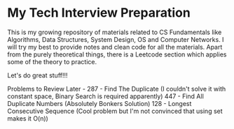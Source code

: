 # My Tech Interview Preparation
This is my growing repository of materials related to CS Fundamentals like Algorithms, Data Structures, System Design, OS and Computer Networks. I will try my best to provide notes and clean code for all the materials. Apart from the purely theoretical things, there is a Leetcode section which applies some of the theory to practice.

Let's do great stuff!!!

Problems to Review Later -
287 - Find The Duplicate (I couldn't solve it with constant space, Binary Search is required apparently)
447 - Find All Duplicate Numbers (Absolutely Bonkers Solution)
128 - Longest Consecutive Sequence (Cool problem but I'm not convinced that using set makes it O(n))

